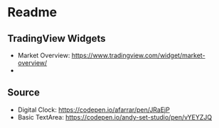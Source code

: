 # Readme

## TradingView Widgets

- Market Overview: https://www.tradingview.com/widget/market-overview/
- 

## Source

- Digital Clock: https://codepen.io/afarrar/pen/JRaEjP
- Basic TextArea: https://codepen.io/andy-set-studio/pen/vYEYZJQ